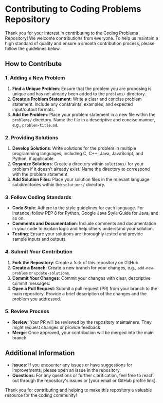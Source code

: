 # Contributing to Coding Problems Repository

Thank you for your interest in contributing to the Coding Problems Repository! We welcome contributions from everyone. To help us maintain a high standard of quality and ensure a smooth contribution process, please follow the guidelines below.

## How to Contribute

### 1. Adding a New Problem

1. **Find a Unique Problem**: Ensure that the problem you are proposing is unique and has not already been added to the `problems/` directory.
2. **Create a Problem Statement**: Write a clear and concise problem statement. Include any constraints, examples, and expected input/output formats.
3. **Add the Problem**: Place your problem statement in a new file within the `problems/` directory. Name the file in a descriptive and concise manner, e.g., `problem-title.md`.

### 2. Providing Solutions

1. **Develop Solutions**: Write solutions for the problem in multiple programming languages, including C, C++, Java, JavaScript, and Python, if applicable.
2. **Organize Solutions**: Create a directory within `solutions/` for your problem if it doesn't already exist. Name the directory to correspond with the problem statement.
3. **Add Solution Files**: Place your solution files in the relevant language subdirectories within the `solutions/` directory.

### 3. Follow Coding Standards

- **Code Style**: Adhere to the style guidelines for each language. For instance, follow PEP 8 for Python, Google Java Style Guide for Java, and so on.
- **Comments and Documentation**: Include comments and documentation in your code to explain logic and help others understand your solution.
- **Testing**: Ensure your solutions are thoroughly tested and provide sample inputs and outputs.

### 4. Submit Your Contribution

1. **Fork the Repository**: Create a fork of this repository on GitHub.
2. **Create a Branch**: Create a new branch for your changes, e.g., `add-new-problem` or `update-solutions`.
3. **Commit Your Changes**: Commit your changes with clear, descriptive commit messages.
4. **Open a Pull Request**: Submit a pull request (PR) from your branch to the main repository. Provide a brief description of the changes and the problem you addressed.

### 5. Review Process

- **Review**: Your PR will be reviewed by the repository maintainers. They might request changes or provide feedback.
- **Merge**: Once approved, your contribution will be merged into the main branch.

## Additional Information

- **Issues**: If you encounter any issues or have suggestions for improvements, please open an issue in the repository.
- **Questions**: For any questions or further clarification, feel free to reach out through the repository's issues or [your email or GitHub profile link].

Thank you for contributing and helping to make this repository a valuable resource for the coding community!
